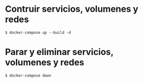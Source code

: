 # Contruir servicios, volumenes y redes 

```shell
$ docker-compose up --build -d
```

# Parar y eliminar servicios, volumenes y redes

```shell
$ docker-compose down
```
